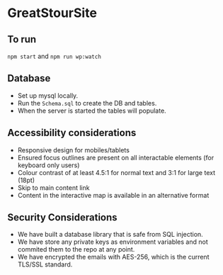 # GreatStourSite

## To run
`npm start` and `npm run wp:watch`

## Database
- Set up mysql locally.
- Run the `Schema.sql` to create the DB and tables.
- When the server is started the tables will populate.

## Accessibility considerations
- Responsive design for mobiles/tablets
- Ensured focus outlines are present on all interactable elements (for keyboard only users)
- Colour contrast of at least 4.5:1 for normal text and 3:1 for large text (18pt)
- Skip to main content link
- Content in the interactive map is available in an alternative format

## Security Considerations
- We have built a database library that is safe from SQL injection.
- We have store any private keys as environment variables and not commited them to the repo at any point.
- We have encrypted the emails with AES-256, which is the current TLS/SSL standard.
